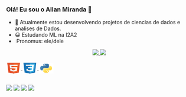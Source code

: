 ### Olá! Eu sou o Allan Miranda 👋

 - 🌱 Atualmente estou desenvolvendo projetos de ciencias de dados e analises de Dados.
 - 😀 Estudando ML na I2A2
 - ​  Pronomus: ele/dele

 <div align="center">
   <a href="https://github.com/HallanMiranda">
   <img height="180em" src="https://github-readme-stats.vercel.app/api?username=AllanMiranda&show_icons=true&theme=dark&include_all_commits=true&count_private=true"/>
   <img height="180em" src="https://github-readme-stats.vercel.app/api/top-langs/?username=AllanMiranda&layout=compact&langs_count=7&theme=dark"/>
 </div>
 <div style="display: inline_block"><br>
   <!-- <img align="center" alt="Allan-Js" height="30" width="40" src="https://raw.githubusercontent.com/devicons/devicon/master/icons/javascript/javascript-plain.svg"> -->
   <!-- <img align="center" alt="Allan-React" height="30" width="40" src="https://raw.githubusercontent.com/devicons/devicon/master/icons/react/react-original.svg"> -->
   <img align="center" alt="Allan-HTML" height="30" width="40" src="https://raw.githubusercontent.com/devicons/devicon/master/icons/html5/html5-original.svg">
   <img align="center" alt="Allan-CSS" height="30" width="40" src="https://raw.githubusercontent.com/devicons/devicon/master/icons/css3/css3-original.svg">
   <img align="center" alt="Allan-Python" height="30" width="40" src="https://raw.githubusercontent.com/devicons/devicon/master/icons/python/python-original.svg">
 </div>

   ##

 <div> 
   <a href="https://instagram.com" target="_blank"><img src="https://img.shields.io/badge/-Instagram-%23E4405F?style=for-the-badge&logo=instagram&logoColor=white" target="_blank"></a>
  	<a href="https://discord.com/channels/1095518178261610506/1095518178718777497" target="_blank"><img src="https://img.shields.io/badge/Discord-7289DA?style=for-the-badge&logo=discord&logoColor=white" target="_blank"></a> 
   <a href = "mailto:hallanmiranda23@gmail.com"><img src="https://img.shields.io/badge/-Gmail-%23333?style=for-the-badge&logo=gmail&logoColor=white" target="_blank"></a>
   <a href="https://www.linkedin.com/in/allan-01-45875016a" target="_blank"><img src="https://img.shields.io/badge/-LinkedIn-%230077B5?style=for-the-badge&logo=linkedin&logoColor=white" target="_blank"></a> 

 </div>
